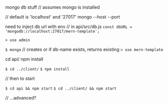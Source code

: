 mongo db stuff
// assumes mongo is installed

// default is 'localhost' and '27017' 
mongo --host <HOSTNAME> --port <PORT>

need to inject db url with env
// in api/src/db.js
`const dbURL = 'mongodb://localhost:27017/mern-template';`

`> use admin`

`$ mongo`
// creates or if db-name exists, returns existing
`> use mern-template`

cd api/
npm install

`$ cd ../client/`
`$ npm install`

// then to start

`$ cd api && npm start`
`$ cd ../client/ && npm start`

// ...advanced?

<!-- db.createUser(
  {
    user: "superuser",
    pwd: "changeMeToAStrongPassword",
    roles: [ "root" ]
  }
) -->

